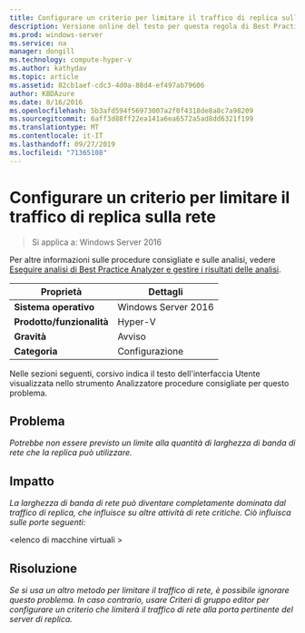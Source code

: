 ```yaml
---
title: Configurare un criterio per limitare il traffico di replica sulla rete
description: Versione online del testo per questa regola di Best Practices Analyzer.
ms.prod: windows-server
ms.service: na
manager: dongill
ms.technology: compute-hyper-v
ms.author: kathydav
ms.topic: article
ms.assetid: 82cb1aef-cdc3-4d0a-88d4-ef497ab79606
author: KBDAzure
ms.date: 8/16/2016
ms.openlocfilehash: 5b3afd594f56973007a2f0f4318de8a8c7a98209
ms.sourcegitcommit: 6aff3d88ff22ea141a6ea6572a5ad8dd6321f199
ms.translationtype: MT
ms.contentlocale: it-IT
ms.lasthandoff: 09/27/2019
ms.locfileid: "71365108"
---
```

# <a name="configure-a-policy-to-throttle-the-replication-traffic-on-the-network"></a>Configurare un criterio per limitare il traffico di replica sulla rete

>Si applica a: Windows Server 2016

Per altre informazioni sulle procedure consigliate e sulle analisi, vedere [Eseguire analisi di Best Practice Analyzer e gestire i risultati delle analisi](https://go.microsoft.com/fwlink/p/?LinkID=223177).  
  
|Proprietà|Dettagli|  
|-|-|  
|**Sistema operativo**|Windows Server 2016|  
|**Prodotto/funzionalità**|Hyper-V|  
|**Gravità**|Avviso|  
|**Categoria**|Configurazione|  
  
Nelle sezioni seguenti, corsivo indica il testo dell'interfaccia Utente visualizzata nello strumento Analizzatore procedure consigliate per questo problema.  
  
## <a name="issue"></a>Problema  
*Potrebbe non essere previsto un limite alla quantità di larghezza di banda di rete che la replica può utilizzare.*  
  
## <a name="impact"></a>Impatto  
*La larghezza di banda di rete può diventare completamente dominata dal traffico di replica, che influisce su altre attività di rete critiche. Ciò influisca sulle porte seguenti:*  
  
\<elenco di macchine virtuali >  
  
## <a name="resolution"></a>Risoluzione  
*Se si usa un altro metodo per limitare il traffico di rete, è possibile ignorare questo problema. In caso contrario, usare Criteri di gruppo editor per configurare un criterio che limiterà il traffico di rete alla porta pertinente del server di replica.*  
  
  


